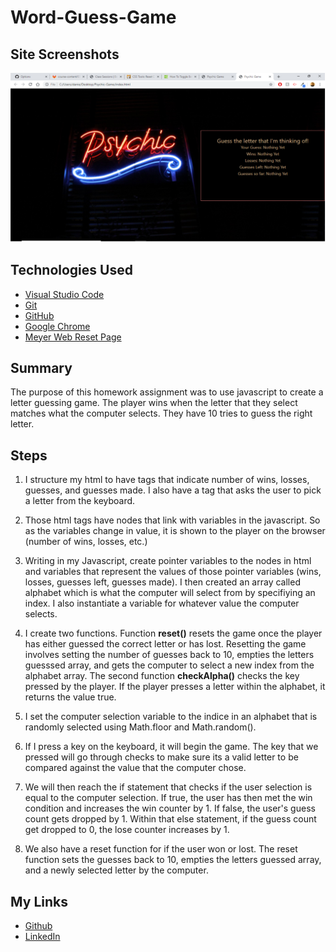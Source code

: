 # Word-Guess-Game
## Site Screenshots
![Site Screenshot](assets/images/site_screenshot.png)

## Technologies Used
- [Visual Studio Code](https://code.visualstudio.com/)
- [Git](https://git-scm.com/)
- [GitHub](https://github.com/)
- [Google Chrome](https://www.google.com/chrome/)
- [Meyer Web Reset Page](https://meyerweb.com/eric/tools/css/reset/)

## Summary
The purpose of this homework assignment was to use javascript to create a letter guessing game. The player wins when the letter that they select matches what the computer selects. They have 10 tries to guess the right letter. 

## Steps

1. I structure my html to have tags that indicate number of wins, losses, guesses, and guesses made. I also have a tag that asks the user to pick a letter from the keyboard. 

2. Those html tags have nodes that link with variables in the javascript. So as the variables change in value, it is shown to the player on the browser (number of wins, losses, etc.)

3. Writing in my Javascript, create pointer variables to the nodes in html and variables that represent the values of those pointer variables (wins, losses, guesses left, guesses made). I then created an array called alphabet which is what the computer will select from by specifiying an index. I also instantiate a variable for whatever value the computer selects.

4. I create two functions. Function **reset()** resets the game once the player has either guessed the correct letter or has lost. Resetting the game involves setting the number of guesses back to 10, empties the letters guesssed array, and gets the computer to select a new index from the alphabet array. The second function **checkAlpha()** checks the key pressed by the player. If the player presses a letter within the alphabet, it returns the value true.

5. I set the computer selection variable to the indice in an alphabet that is randomly selected using Math.floor and Math.random().

6. If I press a key on the keyboard, it will begin the game. The key that we pressed will go through checks to make sure its a valid letter to be compared against the value that the computer chose.

7. We will then reach the if statement that checks if the user selection is equal to the computer selection. If true, the user has then met the win condition and increases the win counter by 1. If false, the user's guess count gets dropped by 1. Within that else statement, if the guess count get dropped to 0, the lose counter increases by 1.

8. We also have a reset function for if the user won or lost. The reset function sets the guesses back to 10, empties the letters guessed array, and a newly selected letter by the computer.

## My Links
- [Github](https://github.com/dchicchon)
- [LinkedIn](https://www.linkedin.com/in/danielchicchon/)
